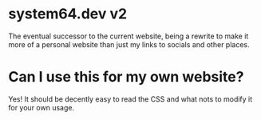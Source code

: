# system64.dev v2
The eventual successor to the current website, being a rewrite to make it more of a personal website than just my links to socials and other places.

# Can I use this for my own website?
Yes! It should be decently easy to read the CSS and what nots to modify it for your own usage.
